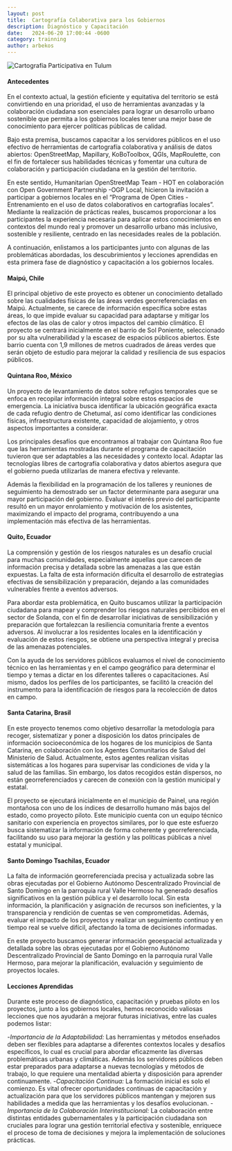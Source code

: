 ```yaml
---
layout: post
title:  Cartografía Colaborativa para los Gobiernos
description: Diagnóstico y Capacitación
date:   2024-06-20 17:00:44 -0600
category: trainning
author: arbekos
---
```


![Cartografía Participativa en Tulum](https://cdn.comapper.org/website/posts/colectivo3-1.jpg "Cartografía Participativa en Tulum")

#### Antecedentes

En el contexto actual, la gestión eficiente y equitativa del territorio se está convirtiendo en una prioridad, el uso de herramientas avanzadas y la colaboración ciudadana son esenciales para lograr un desarrollo urbano sostenible que permita a los gobiernos locales tener una mejor base de conocimiento para ejercer políticas públicas de calidad.

Bajo esta premisa, buscamos capacitar a los servidores públicos en el uso efectivo de herramientas de cartografía colaborativa y análisis de datos abiertos: OpenStreetMap, Mapillary, KoBoToolbox, QGIs, MapRoulette, con el fin de fortalecer sus habilidades técnicas y fomentar una cultura de colaboración y participación ciudadana en la gestión del territorio.

En este sentido, Humanitarian OpenStreetMap Team - HOT en colaboración con Open Government Partnership -OGP Local, hicieron la invitación a participar a  gobiernos locales en el “Programa de Open Cities - Entrenamiento en el uso de datos colaborativos en cartografías locales”.  Mediante la realización de prácticas reales, buscamos proporcionar a los participantes la experiencia necesaria para aplicar estos conocimientos en contextos del mundo real y promover un desarrollo urbano más inclusivo, sostenible y resiliente, centrado en las necesidades reales de la población.

A continuación, enlistamos a los participantes junto con algunas de las problemáticas abordadas, los descubrimientos y lecciones aprendidas en esta primera fase de diagnóstico y capacitación a los gobiernos locales.

#### Maipú, Chile
El principal objetivo de este proyecto es obtener un conocimiento detallado sobre las cualidades físicas de las áreas verdes georreferenciadas en Maipú. Actualmente, se carece de información específica sobre estas áreas, lo que impide evaluar su capacidad para adaptarse y mitigar los efectos de las olas de calor y otros impactos del cambio climático. El proyecto se centrará inicialmente en el barrio de Sol Poniente, seleccionado por su alta vulnerabilidad y la escasez de espacios públicos abiertos. Este barrio cuenta con 1,9 millones de metros cuadrados de áreas verdes que serán objeto de estudio para mejorar la calidad y resiliencia de sus espacios públicos.

#### Quintana Roo, México
Un proyecto de levantamiento de datos sobre refugios temporales que se enfoca en recopilar información integral sobre estos espacios de emergencia. La iniciativa busca identificar la ubicación geográfica exacta de cada refugio dentro de Chetumal, así como identificar las condiciones físicas, infraestructura existente, capacidad de alojamiento, y otros aspectos importantes a considerar.

Los principales desafíos que encontramos al trabajar con Quintana Roo fue que las herramientas mostradas durante el programa de capacitación tuvieron que ser adaptables a las necesidades y contexto local. Adaptar las tecnologías libres de cartografía colaborativa y datos abiertos asegura que el gobierno pueda utilizarlas de manera efectiva y relevante. 

Además la flexibilidad en la programación de los talleres y reuniones de seguimiento ha demostrado ser un factor determinante para asegurar una mayor participación del gobierno. Evaluar el interés previo del participante resultó en un mayor enrolamiento y motivación de los asistentes, maximizando el impacto del programa, contribuyendo a una implementación más efectiva de las herramientas.

#### Quito, Ecuador
La comprensión y gestión de los riesgos naturales es un desafío crucial para muchas comunidades, especialmente aquellas que carecen de información precisa y detallada sobre las amenazas a las que están expuestas. La falta de esta información dificulta el desarrollo de estrategias efectivas de sensibilización y preparación, dejando a las comunidades vulnerables frente a eventos adversos. 

Para abordar esta problemática, en Quito buscamos utilizar la participación ciudadana para mapear y comprender los riesgos naturales percibidos en el sector de Solanda, con el fin de desarrollar iniciativas de sensibilización y preparación que fortalezcan la resiliencia comunitaria frente a eventos adversos. Al involucrar a los residentes locales en la identificación y evaluación de estos riesgos, se obtiene una perspectiva integral y precisa de las amenazas potenciales. 

Con la ayuda de los servidores públicos evaluamos el nivel de conocimiento técnico en las herramientas y en el campo geográfico para determinar el tiempo y temas a dictar en los diferentes talleres o capacitaciones. Así mismo, dados los perfiles de los participantes, se facilitó la creación del instrumento para la identificación de riesgos para la recolección de datos en campo.

#### Santa Catarina, Brasil
En este proyecto tenemos como objetivo desarrollar la metodología para recoger, sistematizar y poner a disposición los datos principales de información socioeconómica de los hogares de los municipios de Santa Catarina, en colaboración con los Agentes Comunitarios de Salud del Ministerio de Salud. Actualmente, estos agentes realizan visitas sistemáticas a los hogares para supervisar las condiciones de vida y la salud de las familias. Sin embargo, los datos recogidos están dispersos, no están georreferenciados y carecen de conexión con la gestión municipal y estatal.

El proyecto se ejecutará inicialmente en el municipio de Painel, una región montañosa con uno de los índices de desarrollo humano más bajos del estado, como proyecto piloto. Este municipio cuenta con un equipo técnico sanitario con experiencia en proyectos similares, por lo que este esfuerzo busca sistematizar la información de forma coherente y georreferenciada, facilitando su uso para mejorar la gestión y las políticas públicas a nivel estatal y municipal.

#### Santo Domingo Tsachilas, Ecuador
La falta de información georreferenciada precisa y actualizada sobre las obras ejecutadas por el Gobierno Autónomo Descentralizado Provincial de Santo Domingo en la parroquia rural Valle Hermoso ha generado desafíos significativos en la gestión pública y el desarrollo local. Sin esta información, la planificación y asignación de recursos son ineficientes, y la transparencia y rendición de cuentas se ven comprometidas. Además, evaluar el impacto de los proyectos y realizar un seguimiento continuo y en tiempo real se vuelve difícil, afectando la toma de decisiones informadas. 

En este proyecto buscamos generar información geoespacial actualizada y detallada sobre las obras ejecutadas por el Gobierno Autónomo Descentralizado Provincial de Santo Domingo en la parroquia rural Valle Hermoso, para mejorar la planificación, evaluación y seguimiento de proyectos locales.

#### Lecciones Aprendidas
Durante este proceso de diagnóstico, capacitación y pruebas piloto en los proyectos, junto a los gobiernos locales, hemos reconocido valiosas lecciones que nos ayudarán a mejorar futuras iniciativas, entre las cuales podemos listar:

-*Importancia de la Adaptabilidad:* Las herramientas y métodos enseñados deben ser flexibles para adaptarse a diferentes contextos locales y desafíos específicos, lo cual es crucial para abordar eficazmente las diversas problemáticas urbanas y climáticas. Además los servidores públicos deben estar preparados para adaptarse a nuevas tecnologías y métodos de trabajo, lo que requiere una mentalidad abierta y disposición para aprender continuamente.
-*Capacitación Continua:* La formación inicial es solo el comienzo. Es vital ofrecer oportunidades continuas de capacitación y actualización para que los servidores públicos mantengan y mejoren sus habilidades a medida que las herramientas y los desafíos evolucionan.
-*Importancia de la Colaboración Interinstitucional:* La colaboración entre distintas entidades gubernamentales y la participación ciudadana son cruciales para lograr una gestión territorial efectiva y sostenible, enriquece el proceso de toma de decisiones y mejora la implementación de soluciones prácticas.
